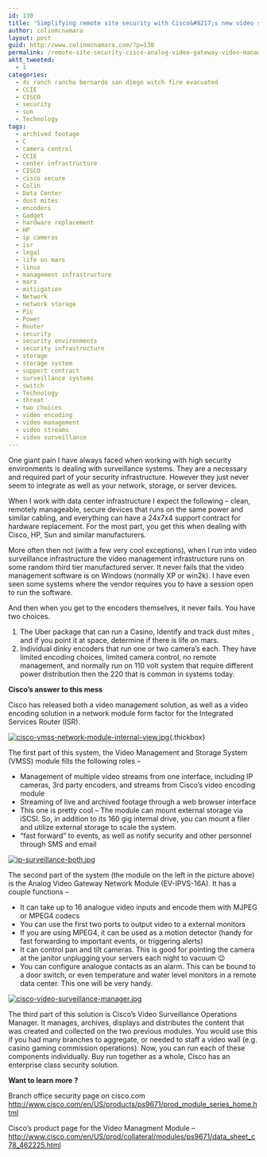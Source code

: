 ```yaml
---
id: 130
title: 'Simplifying remote site security with Cisco&#8217;s new video surveillance modules on the ISR'
author: colinmcnamara
layout: post
guid: http://www.colinmcnamara.com/?p=130
permalink: /remote-site-security-cisco-analog-video-gateway-video-management-storage-system-network-modules-on-the-integrated-services-router-isr/
aktt_tweeted:
  - 1
categories:
  - 4s ranch rancho bernardo san diego witch fire evacuated
  - CCIE
  - CISCO
  - security
  - sun
  - Technology
tags:
  - archived footage
  - C
  - camera control
  - CCIE
  - center infrastructure
  - CISCO
  - cisco secure
  - Colin
  - Data Center
  - dust mites
  - encoders
  - Gadget
  - hardware replacement
  - HP
  - ip cameras
  - isr
  - legal
  - life on mars
  - linux
  - management infrastructure
  - mars
  - mitiigation
  - Network
  - network storage
  - Pic
  - Power
  - Router
  - security
  - security environments
  - security infrastructure
  - storage
  - storage system
  - support contract
  - surveillance systems
  - switch
  - Technology
  - threat
  - two choices
  - video encoding
  - video management
  - video streams
  - video surveillance
---
```

One giant pain I have always faced when working with high security environments is dealing with surveillance systems. They are a necessary and required part of your security infrastructure. However they just never seem to integrate as well as your network, storage, or server devices.

When I work with data center infrastructure I expect the following &#8211; clean, remotely manageable, secure devices that runs on the same power and similar cabling, and everything can have a 24x7x4 support contract for hardware replacement. For the most part, you get this when dealing with Cisco, HP, Sun and similar manufacturers.

More often then not (with a few very cool exceptions), when I run into video surveillance infrastructure the video management infrastructure runs on some random third tier manufactured server. It never fails that the video management software is on Windows (normally XP or win2k). I have even seen some systems where the vendor requires you to have a session open to run the software.

And then when you get to the encoders themselves, it never fails. You have two choices.

  1. The Uber package that can run a Casino, Identify and track dust mites , and if you point it at space, determine if there is life on mars.
  2. Individual dinky encoders that run one or two camera&#8217;s each. They have limited encoding choices, limited camera control, no remote management, and normally run on 110 volt system that require different power distribution then the 220 that is common in systems today.

**Cisco&#8217;s answer to this mess**

Cisco has released both a video management solution, as well as a video encoding solution in a network module form factor for the Integrated Services Router (ISR).

[<img class="ngg-singlepic ngg-none" src="http://www.colinmcnamara.com/wp-content/gallery/cisco-surveillance/thumbs/thumbs_cisco-vmss-network-module-internal-view.jpg" alt="cisco-vmss-network-module-internal-view.jpg" />][1]{.thickbox}

The first part of this system, the Video Management and Storage System (VMSS) module fills the following roles &#8211;

  * Management of multiple video streams from one interface, including IP cameras, 3rd party encoders, and streams from Cisco&#8217;s video encoding module
  * Streaming of live and archived footage through a web browser interface
  * This one is pretty cool &#8211; The module can mount external storage via iSCSI. So, in addition to its 160 gig internal drive, you can mount a filer and utilize external storage to scale the system.
  * &#8220;fast forward&#8221; to events, as well as notify security and other personnel through SMS and email

<p style="text-align: left;">
  <p style="text-align: left;">
    <a class="thickbox" href="http://www.colinmcnamara.com/wp-content/gallery/cisco-surveillance/ip-surveillance-both.jpg"><img class="ngg-singlepic ngg-none" src="http://www.colinmcnamara.com/wp-content/gallery/cisco-surveillance/thumbs/thumbs_ip-surveillance-both.jpg" alt="ip-surveillance-both.jpg" /></a>
  </p>
  
  <p style="text-align: left;">
    The second part of the system (the module on the left in the picture above) is the Analog Video Gateway Network Module (EV-IPVS-16A). It has a couple functions &#8211;
  </p>
  
  <ul>
    <li>
      It can take up to 16 analogue video inputs and encode them with MJPEG or MPEG4 codecs
    </li>
    <li>
      You can use the first two ports to output video to a external monitors
    </li>
    <li>
      If you are using MPEG4, it can be used as a motion detector (handy for fast forwarding to important events, or triggering alerts)
    </li>
    <li>
      It can control pan and tilt cameras. This is good for pointing the camera at the janitor unplugging your servers each night to vacuum 😉
    </li>
    <li>
      You can configure analogue contacts as an alarm. This can be bound to a door switch, or even temperature and water level monitors in a remote data center. This one will be very handy.
    </li>
  </ul>
  
  <p>
    <a class="thickbox" href="http://www.colinmcnamara.com/wp-content/gallery/cisco-surveillance/cisco-video-surveillance-manager.jpg"><img class="ngg-singlepic ngg-none" src="http://www.colinmcnamara.com/wp-content/gallery/cisco-surveillance/thumbs/thumbs_cisco-video-surveillance-manager.jpg" alt="cisco-video-surveillance-manager.jpg" /></a>
  </p>
  
  <p>
    The third part of this solution is Cisco&#8217;s Video Surveillance Operations Manager. It manages, archives, displays and distributes the content that was created and collected on the two previous modules. You would use this if you had many branches to aggregate, or needed to staff a video wall (e.g. casino gaming commission operations). Now, you can run each of these components individually. Buy run together as a whole, Cisco has an enterprise class security solution.
  </p>
  
  <p>
    <strong>Want to learn more ?</strong>
  </p>
  
  <p>
    Branch office security page on cisco.com <a href="http://www.cisco.com/en/US/products/ps9671/prod_module_series_home.html" target="_blank">http://www.cisco.com/en/US/products/ps9671/prod_module_series_home.html</a>
  </p>
  
  <p>
    Cisco&#8217;s product page for the Video Managment Module &#8211; <a href="http://www.cisco.com/en/US/prod/collateral/modules/ps9671/data_sheet_c78_462225.html" target="_blank">http://www.cisco.com/en/US/prod/collateral/modules/ps9671/data_sheet_c78_462225.html</a>
  </p>

 [1]: http://www.colinmcnamara.com/wp-content/gallery/cisco-surveillance/cisco-vmss-network-module-internal-view.jpg
